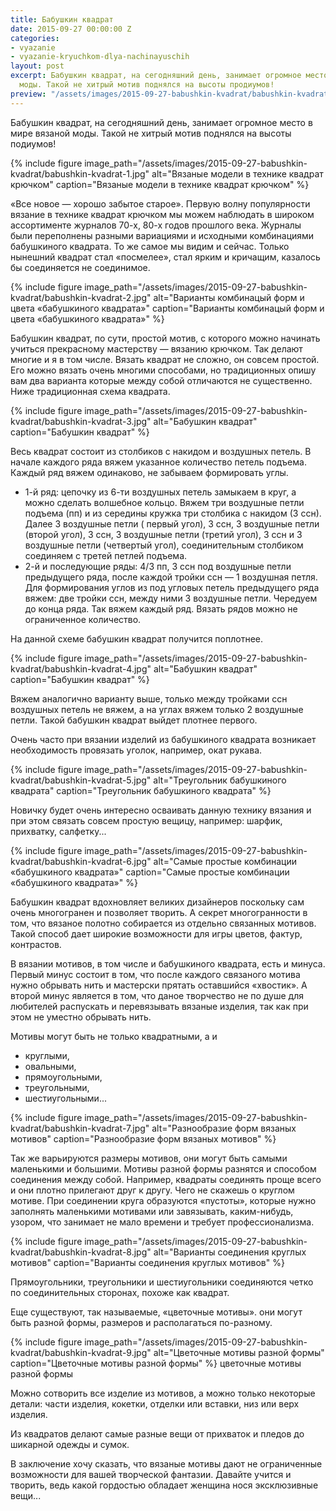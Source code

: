 ```yaml
---
title: Бабушкин квадрат
date: 2015-09-27 00:00:00 Z
categories:
- vyazanie
- vyazanie-kryuchkom-dlya-nachinayuschih
layout: post
excerpt: Бабушкин квадрат, на сегодняшний день, занимает огромное место в мире вязаной
  моды. Такой не хитрый мотив поднялся на высоты продиумов!
preview: "/assets/images/2015-09-27-babushkin-kvadrat/babushkin-kvadrat-preview.jpg"
---
```


Бабушкин квадрат, на сегодняшний день, занимает огромное место в мире вязаной моды. Такой не хитрый мотив поднялся на высоты подиумов!

{% include figure image_path="/assets/images/2015-09-27-babushkin-kvadrat/babushkin-kvadrat-1.jpg" alt="Вязаные модели в технике квадрат крючком" caption="Вязаные модели в технике квадрат крючком" %}

«Все новое — хорошо забытое старое». Первую волну популярности вязание в технике квадрат крючком мы можем наблюдать в широком ассортименте журналов 70-х, 80-х годов прошлого века. Журналы были переполнены разными вариациями и исходными комбинациями бабушкиного квадрата. То же самое мы видим и сейчас. Только нынешний квадрат стал «посмелее», стал ярким и кричащим, казалось бы соединяется не соединимое.

{% include figure image_path="/assets/images/2015-09-27-babushkin-kvadrat/babushkin-kvadrat-2.jpg" alt="Варианты комбинацый форм и цвета «бабушкиного квадрата»" caption="Варианты комбинацый форм и цвета «бабушкиного квадрата»" %}

Бабушкин квадрат, по сути, простой мотив, с которого можно начинать учиться прекрасному мастерству — вязанию крючком. Так делают многие и я в том числе. Вязать квадрат не сложно, он совсем простой. Его можно вязать очень многими способами, но традиционных опишу вам два варианта которые между собой отличаются не существенно. Ниже традиционная схема квадрата.

{% include figure image_path="/assets/images/2015-09-27-babushkin-kvadrat/babushkin-kvadrat-3.jpg" alt="Бабушкин квадрат" caption="Бабушкин квадрат" %}

Весь квадрат состоит из столбиков с накидом и воздушных петель. В начале каждого ряда вяжем указанное количество петель подъема. Каждый ряд вяжем одинаково, не забываем формировать углы.

* 1-й ряд: цепочку из 6-ти воздушных петель замыкаем в круг, а можно сделать волшебное кольцо. Вяжем три воздушные петли подъема (пп) и из середины кружка три столбика с накидом (3 ссн). Далее 3 воздушные петли ( первый угол), 3 ссн, 3 воздушные петли (второй угол), 3 ссн, 3 воздушные петли (третий угол), 3 ссн и 3 воздушные петли (четвертый угол), соединительным столбиком соединяем с третей петлей подъема.
* 2-й и последующие ряды: 4/3 пп, 3 ссн под воздушные петли предыдущего ряда, после каждой тройки ссн — 1 воздушная петля. Для формирования углов из под угловых петель предыдущего ряда вяжем: две тройки ссн, между ними 3 воздушные петли. Чередуем до конца ряда. Так вяжем каждый ряд. Вязать рядов можно не ограниченное количество.

На данной схеме бабушкин квадрат получится поплотнее.

{% include figure image_path="/assets/images/2015-09-27-babushkin-kvadrat/babushkin-kvadrat-4.jpg" alt="Бабушкин квадрат" caption="Бабушкин квадрат" %}

Вяжем аналогично варианту выше, только между тройками ссн воздушных петель не вяжем, а на углах вяжем только 2 воздушные петли. Такой бабушкин квадрат выйдет плотнее первого.

Очень часто при вязании изделий из бабушкиного квадрата возникает необходимость провязать уголок, например, окат рукава.

{% include figure image_path="/assets/images/2015-09-27-babushkin-kvadrat/babushkin-kvadrat-5.jpg" alt="Треугольник бабушкиного квадрата" caption="Треугольник бабушкиного квадрата" %}

Новичку будет очень интересно осваивать данную технику вязания и при этом связать совсем простую вещицу, например: шарфик, прихватку, салфетку...

{% include figure image_path="/assets/images/2015-09-27-babushkin-kvadrat/babushkin-kvadrat-6.jpg" alt="Самые простые комбинации «бабушкиного квадрата»" caption="Самые простые комбинации «бабушкиного квадрата»" %}

Бабушкин квадрат вдохновляет великих дизайнеров поскольку сам очень многогранен и позволяет творить. А секрет многогранности в том, что вязаное полотно собирается из отдельно связанных мотивов. Такой способ дает широкие возможности для игры цветов, фактур, контрастов.

В вязании мотивов, в том числе и бабушкиного квадрата, есть и минуса. Первый минус состоит в том, что после каждого связаного мотива нужно обрывать нить и мастерски прятать оставшийся «хвостик». А второй минус является в том, что даное творчество не по душе для любителей распускать и перевязывать вязаные изделия, так как при этом не уместно обрывать нить.

Мотивы могут быть не только квадратными, а и
* круглыми,
* овальными,
* прямоугольными,
* треугольными,
* шестиугольными...

{% include figure image_path="/assets/images/2015-09-27-babushkin-kvadrat/babushkin-kvadrat-7.jpg" alt="Разнообразие форм вязаных мотивов" caption="Разнообразие форм вязаных мотивов" %}

Так же варьируются размеры мотивов, они могут быть самыми маленькими и большими. Мотивы разной формы разнятся и способом соединения между собой. Например, квадраты соединять проще всего и они плотно прилегают друг к другу. Чего не скажешь о круглом мотиве. При соединении круга образуются «пустоты», которые нужно заполнять маленькими мотивами или завязывать, каким-нибудь, узором, что занимает не мало времени и требует профессионализма.

{% include figure image_path="/assets/images/2015-09-27-babushkin-kvadrat/babushkin-kvadrat-8.jpg" alt="Варианты соединения круглых мотивов" caption="Варианты соединения круглых мотивов" %}

Прямоугольники, треугольники и шестиугольники соединяются четко по соединительных сторонах, похоже как квадрат.

Еще существуют, так называемые, «цветочные мотивы». они могут быть разной формы, размеров и располагаться по-разному.

{% include figure image_path="/assets/images/2015-09-27-babushkin-kvadrat/babushkin-kvadrat-9.jpg" alt="Цветочные мотивы разной формы" caption="Цветочные мотивы разной формы" %}
цветочные мотивы разной формы

Можно сотворить все изделие из мотивов, а можно только некоторые детали: части изделия, кокетки, отделки или вставки, низ или верх изделия.

Из квадратов делают самые разные вещи от прихваток и пледов до шикарной одежды и сумок.

В заключение хочу сказать, что вязаные мотивы дают не ограниченные возможности для вашей творческой фантазии. Давайте учится и творить, ведь какой гордостью обладает женщина нося эксклюзивные вещи...
